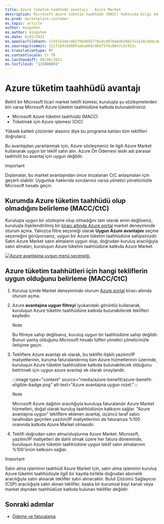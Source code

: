 ```yaml
---
title: Azure tüketim taahhüdü avantajı - Azure Market
description: Microsoft Azure tüketim taahhüdü (MACC) hakkında bilgi edinin, kurumda Azure avantajına uygun teklif Azure portal olup olmadığını belirleme.
ms.prod: marketplace-customer
ms.topic: article
author: mingshen
ms.author: mingshen
ms.date: 6/02/2021
ms.openlocfilehash: 17e57e2dec962fbbd65b778cdcd078a64b29627e1e20c4dbca0b4c1a26ec2808
ms.sourcegitcommit: 121f1b9cbd88faeba60dc9b475f9c0647cdc933c
ms.translationtype: MT
ms.contentlocale: tr-TR
ms.lasthandoff: 08/06/2021
ms.locfileid: "115686693"
---
```

# <a name="azure-consumption-commitment-benefit"></a>Azure tüketim taahhüdü avantajı

Belirli bir Microsoft ticari market teklifi kümesi, kuruluşta şu sözleşmelerden biri varsa Microsoft Azure tüketim taahhüdüne katkıda bulunabilirsiniz:

- Microsoft Azure tüketim taahhüdü (MACC)
- Tüketmek için Azure işlemesi (CtC)

Yüksek kaliteli çözümler alasınız diye bu programa katılan tüm teklifleri doğrularız.

Bu avantajdan yararlanmak için, Azure sözleşmeniz ile ilgili Azure Market kullanarak uygun bir teklif satın alın. Azure Ön Ödemesi (eski adı parasal taahhüt) bu avantaj için uygun değildir.

> [!IMPORTANT]
> Dışlamalar, bu market avantajından önce imzalanan CtC anlaşmaları için geçerli olabilir. Uygunluk hakkında sorularınız varsa yönetici yöneticinizle Microsoft hesabı geçin.

## <a name="determine-if-your-organization-has-an-azure-consumption-commitment-maccctc"></a>Kurumda Azure tüketim taahhüdü olup olmadığını belirleme (MACC/CtC)

Kuruluşta uygun bir sözleşme olup olmadığını tam olarak emin değilseniz, kuruluşla ilişkilendirilmiş bir [kiracı altında Azure portal](https://ms.portal.azure.com/#blade/Microsoft_Azure_Marketplace/MarketplaceOffersBlade/selectedMenuItemId/home) market deneyiminde oturum açma. Yalnızca filtre seçeneği olarak **Uygun Azure avantajını** seçme seçeneğini görüyorsanız, uygun bir Azure tüketim taahhüdüne sahipsinizdir. Satın Azure Market satın almaların uygun olup, doğrudan kuruluş aracılığıyla satın almaları, kuruluşun Azure tüketim taahhüdüne katkıda Azure Market.

[![Azure avantajına uygun menü seçeneği.](media/azure-benefit/azure-benefit-eligible.png)](media/azure-benefit/azure-benefit-eligible.png#lightbox)

## <a name="determine-which-offers-are-eligible-for-azure-consumption-commitments-maccctc"></a>Azure tüketim taahhütleri için hangi tekliflerin uygun olduğunu belirleme (MACC/CtC)

1. Kuruluş içinde Market deneyiminde oturum [Azure portal](https://ms.portal.azure.com/#blade/Microsoft_Azure_Marketplace/MarketplaceOffersBlade/selectedMenuItemId/home) kiracı altında oturum açma.
2. Azure **avantajına uygun filtreyi** (yukarıdaki görüntü) kullanarak, kuruluşun Azure tüketim taahhüdüne katkıda bulunabilecek teklifleri keşfedin.

   > [!NOTE]
   > Bu filtreye sahip değilsanız, kuruluş uygun bir taahhüdüne sahip değildir. Bunun yanlış olduğunu Microsoft hesabı lütfen yönetici yöneticinizle iletişime geçin.
 
3. Tekliflere Azure avantajı  ek olarak, bu teklifle ilişkili yazılım/IP maliyetlerinin, kuruma faturalandırmış tüm Azure hizmetlerinin üzerinde, kuruluşun Azure tüketim taahhüdüne katkıda bulunabilecek olduğunu belirtmek için uygun azure avantajı ek olarak onaylandır.

    :::image type="content" source="media/azure-benefit/azure-benefit-eligible-badge.png" alt-text="Azure avantajına uygun rozet.":::

   > [!NOTE]
   > Microsoft Azure dağıtım aracılığıyla kuruluşa faturalandır Azure Market hizmetleri, doğal olarak kuruluş taahhüdünün katkısını sağlar. "Azure avantajına uygun" tekliflere eklenen avantaj, üçüncü taraf satıcı tarafından geçirilen yazılım/IP maliyetlerinin de faturanıza %100 oranında katkıda Azure Market olmasıdır.

4. Teklifi doğrudan satın alma/oluşturma Azure Market. Microsoft, yazılım/IP maliyetleri de dahil olmak üzere her fatura döneminde, kuruluşun Azure tüketim taahhüdüne uygun teklif satın almalarının %100'ünün katkısını sağlar.

> [!IMPORTANT]
> Satın alma işleminin taahhüd Azure Market için, satın alma işleminin kuruluş Azure tüketim taahhüdüyle ilgili bir kayıtla birlikte doğrudan abonelik aracılığıyla satın alınarak teklifler satın alınacaktır. Bulut Çözümü Sağlayıcısı (CSP) aracılığıyla satın alınan teklifler, başka bir kurumsal bayi kanalı veya market dışından taahhüdüze katkıda bulunan teklifler değildir.

## <a name="next-steps"></a>Sonraki adımlar

- [Ödeme ve faturalama](billing-invoicing.md)
